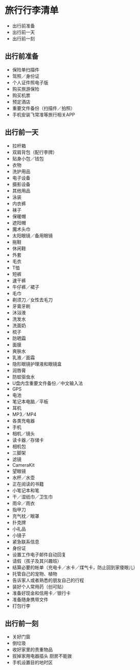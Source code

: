 # 旅行行李清单

<!-- MarkdownTOC -->

- 出行前准备
- 出行前一天
- 出行前一刻

<!-- /MarkdownTOC -->

## 出行前准备

+ 保险单扫描件
+ 驾照／身份证
+ 个人证件照电子版
+ 购买旅游保险
+ 购买机票
+ 预定酒店
+ 重要文件备份（扫描件／拍照）
+ 手机安装飞常准等旅行相关APP

## 出行前一天

+ 拉杆箱
+ 双肩背包（配行李牌）
+ 贴身小包／钱包
+ 衣物
+ 洗护用品
+ 电子设备
+ 摄影设备
+ 其他用品
+ 泳装
+ 内衣裤
+ 袜子
+ 保暖帽
+ 遮阳帽
+ 魔术头巾
+ 太阳眼镜／备用眼镜
+ 拖鞋
+ 休闲鞋
+ 外套
+ 毛衣
+ T恤
+ 短裤
+ 速干裤
+ 牛仔裤／裙子
+ 毛巾
+ 剃须刀／女性去毛刀
+ 牙膏牙刷
+ 沐浴液
+ 洗发水
+ 洗面奶
+ 梳子
+ 防晒霜
+ 面膜
+ 爽肤水
+ 乳液／面霜
+ 隐形眼镜护理液和眼镜盒
+ 润唇膏
+ 防蚊驱虫水
+ U盘内含重要文件备份／中文输入法
+ GPS
+ 电池
+ 笔记本电脑／平板
+ 耳机
+ MP3／MP4
+ 各类充电器
+ 手机
+ 相机／镜头
+ 读卡器／存储卡
+ 相机包
+ 三脚架
+ 滤镜
+ CameraKit
+ 望眼镜
+ 水杯／水壶
+ 正在阅读的书籍
+ 小笔记本和笔
+ 干／湿纸巾／卫生巾
+ 雨伞／雨衣
+ 指甲刀
+ 充气枕／眼罩
+ 扑克牌
+ 小礼品
+ 小镜子
+ 紧急联系信息
+ 身份证
+ 设置工作电子邮件自动回复
+ 请假（孩子及其兴趣班）
+ 结算必要的帐单（充电卡／水卡／煤气卡，防止回到家傻眼儿）
+ 托管自己的宠物、植物
+ 告诉家人或者熟悉的朋友自己的行程
+ 装好个人常用药（创可贴）
+ 准备好现金和信用卡／银行卡
+ 准备随身携带文件
+ 打包行李

## 出行前一刻

+ 关好门窗
+ 倒垃圾
+ 收好家里的贵重物品
+ 拔掉家用电器插头 厨房不能拨
+ 手机设置目的地时区
